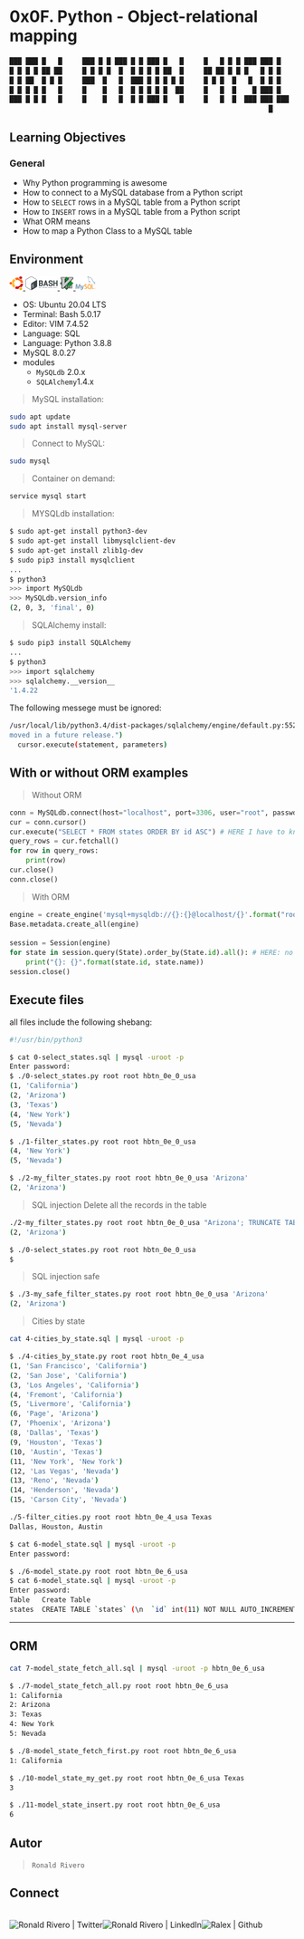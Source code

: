 # 0x0F. Python - Object-relational mapping

```sql
███ ███ █   █     ███ █ █ ███ █ █ ███ █   █     █   █ █ █ ███ ███ █
█ █ █ █ ██ ██     █ █ █ █  █  █ █ █ █ ██  █     ██ ██ █ █ █   █ █ █
█ █ ██  █ █ █     ███  █   █  ███ █ █ █ █ █     █ █ █  █   █  █ █ █
█ █ █ █ █   █     █    █   █  █ █ █ █ █  ██     █   █  █    █ ███ █
███ █ █ █   █     █    █   █  █ █ ███ █   █     █   █  █  ███ ███ ███
                                                                █
```

## Learning Objectives

### General

* Why Python programming is awesome
* How to connect to a MySQL database from a Python script
* How to ```SELECT``` rows in a MySQL table from a Python script
* How to ```INSERT``` rows in a MySQL table from a Python script
* What ORM means
* How to map a Python Class to a MySQL table

## Environment

<div>
<!-- Ubuntu --> <a href="https://ubuntu.com/" target="_blank"><img height="24px" src="https://raw.githubusercontent.com/ralexrivero/xelar_theme_profile/main/icons/ubuntu-icon.svg" alt="Ubuntu"> </a> <!-- GNU Bash --> <a href="https://www.vim.org/" target="_blank"><img height="24px" src="https://raw.githubusercontent.com/ralexrivero/xelar_theme_profile/main/icons/gnu-bash-logo.svg" alt="GNU Bash"> <!-- Vim --> <a href="https://www.vim.org/" target="_blank"><img height="24px" src="https://raw.githubusercontent.com/ralexrivero/xelar_theme_profile/main/icons/Vimlogo.svg" alt="Vim text editor"> </a> <!-- MySQL --> <a href="" target="_blank"><img height="24px" src="https://raw.githubusercontent.com/ralexrivero/xelar_theme_profile/main/icons/mysql.svg" alt="MySQL" > </a>
</div>

* OS: Ubuntu 20.04 LTS
* Terminal: Bash 5.0.17
* Editor: VIM 7.4.52
* Language: SQL
* Language: Python 3.8.8
* MySQL 8.0.27
* modules
  * ```MySQLdb``` 2.0.x
  * ```SQLAlchemy```1.4.x

>MySQL installation:

```bash
sudo apt update
sudo apt install mysql-server
```

> Connect to MySQL:

```bash
sudo mysql
```

> Container on demand:

```bash
service mysql start
```

> MYSQLdb installation:

```bash
$ sudo apt-get install python3-dev
$ sudo apt-get install libmysqlclient-dev
$ sudo apt-get install zlib1g-dev
$ sudo pip3 install mysqlclient
...
$ python3
>>> import MySQLdb
>>> MySQLdb.version_info
(2, 0, 3, 'final', 0)
```

> SQLAlchemy install:

```bash
$ sudo pip3 install SQLAlchemy
...
$ python3
>>> import sqlalchemy
>>> sqlalchemy.__version__
'1.4.22
```

The following messege must be ignored:

```bash
/usr/local/lib/python3.4/dist-packages/sqlalchemy/engine/default.py:552: Warning: (1681, "'@@SESSION.GTID_EXECUTED' is deprecated and will be re
moved in a future release.")
  cursor.execute(statement, parameters)
```

## With or without ORM examples

> Without ORM

```python
conn = MySQLdb.connect(host="localhost", port=3306, user="root", passwd="root", db="my_db", charset="utf8")
cur = conn.cursor()
cur.execute("SELECT * FROM states ORDER BY id ASC") # HERE I have to know SQL to grab all states in my database
query_rows = cur.fetchall()
for row in query_rows:
    print(row)
cur.close()
conn.close()
```

> With ORM

```python
engine = create_engine('mysql+mysqldb://{}:{}@localhost/{}'.format("root", "root", "my_db"), pool_pre_ping=True)
Base.metadata.create_all(engine)

session = Session(engine)
for state in session.query(State).order_by(State.id).all(): # HERE: no SQL query, only objects!
    print("{}: {}".format(state.id, state.name))
session.close()
```

## Execute files

all files include the following shebang:

```bash
#!/usr/bin/python3
```

```bash
$ cat 0-select_states.sql | mysql -uroot -p
Enter password:
$ ./0-select_states.py root root hbtn_0e_0_usa
(1, 'California')
(2, 'Arizona')
(3, 'Texas')
(4, 'New York')
(5, 'Nevada')
```

```bash
$ ./1-filter_states.py root root hbtn_0e_0_usa
(4, 'New York')
(5, 'Nevada')
```

```bash
$ ./2-my_filter_states.py root root hbtn_0e_0_usa 'Arizona'
(2, 'Arizona')
```

> SQL injection
  > Delete all the records in the table

```bash
./2-my_filter_states.py root root hbtn_0e_0_usa "Arizona'; TRUNCATE TABLE states ; SELECT * FROM states WHERE name = '"
(2, 'Arizona')
```

```bash
$ ./0-select_states.py root root hbtn_0e_0_usa
$
```

> SQL injection safe

```bash
$ ./3-my_safe_filter_states.py root root hbtn_0e_0_usa 'Arizona'
(2, 'Arizona')
```

> Cities by state

```bash
cat 4-cities_by_state.sql | mysql -uroot -p
```

```bash
$ ./4-cities_by_state.py root root hbtn_0e_4_usa
(1, 'San Francisco', 'California')
(2, 'San Jose', 'California')
(3, 'Los Angeles', 'California')
(4, 'Fremont', 'California')
(5, 'Livermore', 'California')
(6, 'Page', 'Arizona')
(7, 'Phoenix', 'Arizona')
(8, 'Dallas', 'Texas')
(9, 'Houston', 'Texas')
(10, 'Austin', 'Texas')
(11, 'New York', 'New York')
(12, 'Las Vegas', 'Nevada')
(13, 'Reno', 'Nevada')
(14, 'Henderson', 'Nevada')
(15, 'Carson City', 'Nevada')
```

```bash
./5-filter_cities.py root root hbtn_0e_4_usa Texas
Dallas, Houston, Austin
```

```bash
$ cat 6-model_state.sql | mysql -uroot -p
Enter password:
```

```bash
$ ./6-model_state.py root root hbtn_0e_6_usa
$ cat 6-model_state.sql | mysql -uroot -p
Enter password:
Table   Create Table
states  CREATE TABLE `states` (\n  `id` int(11) NOT NULL AUTO_INCREMENT,\n  `name` varchar(128) NOT NULL,\n  PRIMARY KEY (`id`)\n) ENGINE=InnoDB DEFAULT CHARSET=latin1
```

---

## ORM

```bash
cat 7-model_state_fetch_all.sql | mysql -uroot -p hbtn_0e_6_usa
```

```bash
$ ./7-model_state_fetch_all.py root root hbtn_0e_6_usa
1: California
2: Arizona
3: Texas
4: New York
5: Nevada
```

```bash
$ ./8-model_state_fetch_first.py root root hbtn_0e_6_usa
1: California
```

```bash
$ ./10-model_state_my_get.py root root hbtn_0e_6_usa Texas
3
```

```bash
$ ./11-model_state_insert.py root root hbtn_0e_6_usa
6
```

## Autor

>```Ronald Rivero```

## Connect

<br>
<div>
<!-- Twitter -->
<a href="https://twitter.com/ralex_uy" target="_blank"> <img align="left" alt="Ronald Rivero | Twitter" src="https://img.shields.io/twitter/follow/ralex_uy?style=social"/> </a>
<!-- Linkedin -->
<a href="https://www.linkedin.com/in/ronald-rivero/" target="_blank"> <img align="left" alt="Ronald Rivero | LinkedIn" src="https://img.shields.io/badge/LinkedIn-Follow-blue?style=social&logo=linkedin"/> </a>
<!-- Github -->
<a href="https://github.com/ralexrivero/" target="_blank"> <img align="left" src="https://img.shields.io/github/followers/ralexrivero?style=social" alt="Ralex | Github"> </a>
</br>
</div>
